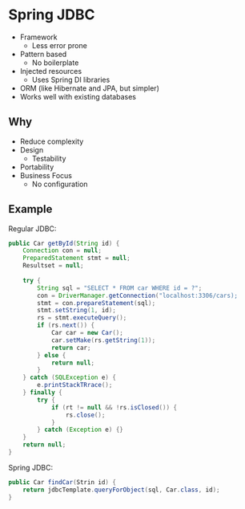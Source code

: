 # Spring JDBC

- Framework
  - Less error prone
- Pattern based
  - No boilerplate
- Injected resources
  - Uses Spring DI libraries
- ORM (like Hibernate and JPA, but simpler)
- Works well with existing databases

## Why

- Reduce complexity
- Design
  - Testability
- Portability
- Business Focus
  - No configuration

## Example

Regular JDBC:
```java
public Car getById(String id) {
	Connection con = null;
	PreparedStatement stmt = null;
	Resultset = null;
	
	try {
		String sql = "SELECT * FROM car WHERE id = ?";
		con = DriverManager.getConnection("localhost:3306/cars);
		stmt = con.prepareStatement(sql);
		stmt.setString(1, id);
		rs = stmt.executeQuery();
		if (rs.next()) {
			Car car = new Car();
			car.setMake(rs.getString(1));
			return car;
		} else {
			return null;
		}
	} catch (SQLException e) { 
		e.printStackTRrace(); 
	} finally {
		try {
			if (rt != null && !rs.isClosed()) {
				rs.close();
			}
		} catch (Exception e) {}
	}
	return null;
}
```

Spring JDBC:
```java
public Car findCar(Strin id) {
	return jdbcTemplate.queryForObject(sql, Car.class, id);
}
```